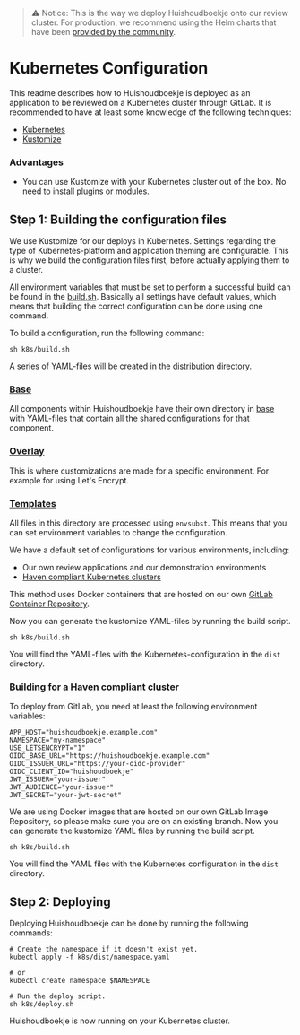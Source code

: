 > ⚠️ Notice: This is the way we deploy Huishoudboekje onto our review cluster.
> For production, we recommend using the Helm charts that have been
> [provided by the community](https://gitlab.com/commonground/huishoudboekje/helm-charts).

# Kubernetes Configuration

This readme describes how to Huishoudboekje is deployed as an application to be reviewed on a Kubernetes cluster through
GitLab. It is recommended to have at least some knowledge of the following techniques:

- [Kubernetes](https://kubernetes.io/)
- [Kustomize](https://kustomize.io/)

### Advantages

- You can use Kustomize with your Kubernetes cluster out of the box. No need to install plugins or modules.

## Step 1: Building the configuration files

We use Kustomize for our deploys in Kubernetes. Settings regarding the type of Kubernetes-platform and application
theming are configurable. This is why we build the configuration files first, before actually applying them to a
cluster.

All environment variables that must be set to perform a successful build can be found in the [build.sh](./build.sh).
Basically all settings have default values, which means that building the correct configuration can be done using one
command.

To build a configuration, run the following command:

```shell
sh k8s/build.sh
```

A series of YAML-files will be created in the [distribution directory](./dist).

### [Base](./base)

All components within Huishoudboekje have their own directory in [base](./base) with YAML-files that contain all the
shared configurations for that component.

### [Overlay](./overlay)

This is where customizations are made for a specific environment. For example for using Let's Encrypt.

### [Templates](./templates)

All files in this directory are processed using `envsubst`. This means that you can set environment variables to change
the configuration.

We have a default set of configurations for various environments, including:

- Our own review applications and our demonstration environments
- [Haven compliant Kubernetes clusters](https://haven.commonground.nl/)

This method uses Docker containers that are hosted on our own
[GitLab Container Repository](https://gitlab.com/commonground/huishoudboekje/app-new/container_registry).

Now you can generate the kustomize YAML-files by running the build script.

```shell
sh k8s/build.sh
```

You will find the YAML-files with the Kubernetes-configuration in the `dist` directory.

### Building for a Haven compliant cluster

To deploy from GitLab, you need at least the following environment variables:

```shell
APP_HOST="huishoudboekje.example.com"
NAMESPACE="my-namespace"
USE_LETSENCRYPT="1"
OIDC_BASE_URL="https://huishoudboekje.example.com"
OIDC_ISSUER_URL="https://your-oidc-provider"
OIDC_CLIENT_ID="huishoudboekje"
JWT_ISSUER="your-issuer"
JWT_AUDIENCE="your-issuer"
JWT_SECRET="your-jwt-secret"
```

We are using Docker images that are hosted on our own GitLab Image Repository, so please make sure you are on an
existing branch. Now you can generate the kustomize YAML files by running the build script.

```shell
sh k8s/build.sh
```

You will find the YAML files with the Kubernetes configuration in the `dist` directory.

## Step 2: Deploying

Deploying Huishoudboekje can be done by running the following commands:

```shell
# Create the namespace if it doesn't exist yet.
kubectl apply -f k8s/dist/namespace.yaml

# or
kubectl create namespace $NAMESPACE

# Run the deploy script.
sh k8s/deploy.sh
```

Huishoudboekje is now running on your Kubernetes cluster.

